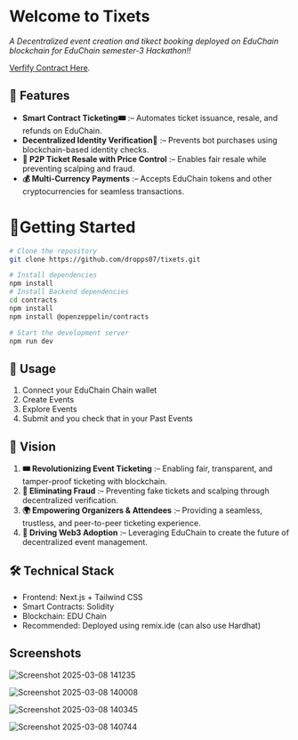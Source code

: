 
# Welcome to Tixets

*A Decentralized event creation and tikect booking deployed on EduChain blockchain for EduChain semester-3 Hackathon!!*

[Verfify Contract Here](https://edu-chain-testnet.blockscout.com/address/0x82b5De4E42D499421F5A2E43fd7d04054811A326).


## 🌟 Features

- **Smart Contract Ticketing🎟** :– Automates ticket issuance, resale, and refunds on EduChain.
- **Decentralized Identity Verification🔐** :– Prevents bot purchases using blockchain-based identity checks. 
- **🔄 P2P Ticket Resale with Price Control** :– Enables fair resale while preventing scalping and fraud.
- **💰 Multi-Currency Payments** :– Accepts EduChain tokens and other cryptocurrencies for seamless transactions.

# 🚀Getting Started
```bash
# Clone the repository
git clone https://github.com/dropps07/tixets.git

# Install dependencies
npm install
# Install Backend dependencies
cd contracts
npm install
npm install @openzeppelin/contracts

# Start the development server
npm run dev
```
## 📝 Usage

1. Connect your EduChain Chain wallet
2. Create Events
3. Explore Events
4. Submit and you check that in your Past Events

## 🔮 Vision
1. **🎟 Revolutionizing Event Ticketing** :– Enabling fair, transparent, and tamper-proof ticketing with blockchain.
2. **🔗 Eliminating Fraud** :– Preventing fake tickets and scalping through decentralized verification.
3. **🌍 Empowering Organizers & Attendees** :– Providing a seamless, trustless, and peer-to-peer ticketing experience.
4. **🚀 Driving Web3 Adoption** :– Leveraging EduChain to create the future of decentralized event management.

## 🛠️ Technical Stack

- Frontend: Next.js + Tailwind CSS
- Smart Contracts: Solidity
- Blockchain: EDU Chain
- Recommended: Deployed using remix.ide (can also use Hardhat)

## Screenshots
![Screenshot 2025-03-08 141235](https://github.com/user-attachments/assets/d40d8837-b63f-4c71-a3c1-5a554f984aac)

![Screenshot 2025-03-08 140008](https://github.com/user-attachments/assets/4f8cc541-b3e6-467b-aa59-40b638150b26)

![Screenshot 2025-03-08 140345](https://github.com/user-attachments/assets/045c736b-9d96-4659-b1e2-9232b1b95c85)

![Screenshot 2025-03-08 140744](https://github.com/user-attachments/assets/6b777aa9-58b3-4f5a-a1e3-3df171b58700)
